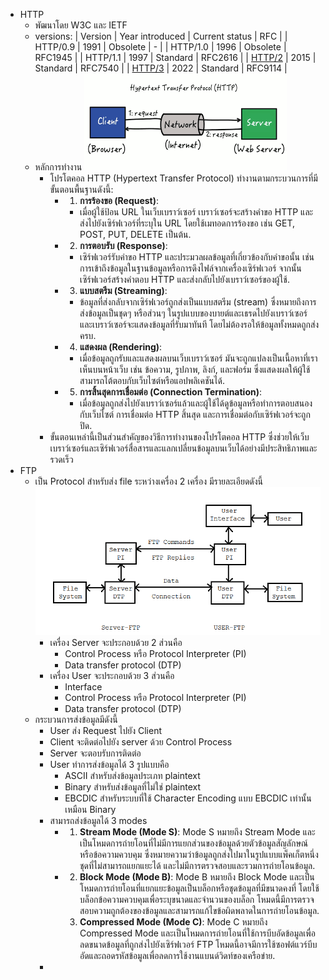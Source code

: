- HTTP
	- พัฒนาโดย W3C และ IETF
	- versions:
	  | Version | Year introduced | Current status | RFC |
	  | HTTP/0.9 | 1991 | Obsolete | - |
	  | HTTP/1.0 | 1996 | Obsolete | RFC1945 |
	  | HTTP/1.1 | 1997 | Standard | RFC2616 |
	  | [HTTP/2](https://en.wikipedia.org/wiki/HTTP/2) | 2015 | Standard | RFC7540 |
	  | [HTTP/3](https://en.wikipedia.org/wiki/HTTP/3) | 2022 | Standard | RFC9114 |
	- หลักการทำงาน
	  ![download.png](../assets/download_1704576754666_0.png)
		- โปรโตคอล HTTP (Hypertext Transfer Protocol) ทำงานตามกระบวนการที่มีขั้นตอนพื้นฐานดังนี้:
			- 1. **การร้องขอ (Request)**:
				- เมื่อผู้ใช้ป้อน URL ในเว็บเบราว์เซอร์ เบราว์เซอร์จะสร้างคำขอ HTTP และส่งไปยังเซิร์ฟเวอร์ที่ระบุใน URL โดยใช้เมทอดการร้องขอ เช่น GET, POST, PUT, DELETE เป็นต้น.
			- 2. **การตอบรับ (Response)**:
				- เซิร์ฟเวอร์รับคำขอ HTTP และประมวลผลข้อมูลที่เกี่ยวข้องกับคำขอนั้น เช่น การเข้าถึงข้อมูลในฐานข้อมูลหรือการดึงไฟล์จากเครื่องเซิร์ฟเวอร์ จากนั้น เซิร์ฟเวอร์สร้างคำตอบ HTTP และส่งกลับไปยังเบราว์เซอร์ของผู้ใช้.
			- 3. **แบบสตรีม (Streaming)**:
				- ข้อมูลที่ส่งกลับจากเซิร์ฟเวอร์ถูกส่งเป็นแบบสตรีม (stream) ซึ่งหมายถึงการส่งข้อมูลเป็นชุดๆ หรือส่วนๆ ในรูปแบบของบายต์และเธรดไปยังเบราว์เซอร์ และเบราว์เซอร์จะแสดงข้อมูลที่รับมาทันที โดยไม่ต้องรอให้ข้อมูลทั้งหมดถูกส่งครบ.
			- 4. **แสดงผล (Rendering)**:
				- เมื่อข้อมูลถูกรับและแสดงผลบนเว็บเบราว์เซอร์ มันจะถูกแปลงเป็นเนื้อหาที่เราเห็นบนหน้าเว็บ เช่น ข้อความ, รูปภาพ, ลิงก์, และฟอร์ม ซึ่งแสดงผลให้ผู้ใช้สามารถโต้ตอบกับเว็บไซต์หรือแอปพลิเคชันได้.
			- 5. **การสิ้นสุดการเชื่อมต่อ (Connection Termination)**:
				- เมื่อข้อมูลถูกส่งไปยังเบราว์เซอร์แล้วและผู้ใช้ได้ดูข้อมูลหรือทำการตอบสนองกับเว็บไซต์ การเชื่อมต่อ HTTP สิ้นสุด และการเชื่อมต่อกับเซิร์ฟเวอร์จะถูกปิด.
		- ขั้นตอนเหล่านี้เป็นส่วนสำคัญของวิธีการทำงานของโปรโตคอล HTTP ซึ่งช่วยให้เว็บเบราว์เซอร์และเซิร์ฟเวอร์สื่อสารและแลกเปลี่ยนข้อมูลบนเว็บได้อย่างมีประสิทธิภาพและรวดเร็ว
- FTP
	- เป็น Protocol สำหรับส่ง file ระหว่างเครื่อง 2 เครื่อง มีรายละเอียดดังนี้
	  ![FTP_model.png](../assets/FTP_model_1704577754583_0.png)
		- เครื่อง Server จะประกอบด้วย 2 ส่วนคือ
			- Control Process หรือ Protocol Interpreter (PI)
			- Data transfer protocol (DTP)
		- เครื่อง User จะประกอบด้วย 3 ส่วนคือ
			- Interface
			- Control Process หรือ Protocol Interpreter (PI)
			- Data transfer protocol (DTP)
	- กระบวนการส่งข้อมูลมีดังนี้
		- User ส่ง Request ไปยัง Client
		- Client จะติดต่อไปยัง server ด้วย Control Process
		- Server จะตอบรับการติดต่อ
		- User ทำการส่งข้อมูลได้ 3 รูปแบบคือ
			- ASCII สำหรับส่งข้อมูลประเภท plaintext
			- Binary สำหรับส่งข้อมูลที่ไม่ใช่ plaintext
			- EBCDIC สำหรับระบบที่ใช้ Character Encoding แบบ EBCDIC เท่านั้น เหมือน Binary
		- สามารถส่งข้อมูลได้ 3 modes
			- 1. **Stream Mode (Mode S)**: Mode S หมายถึง Stream Mode และเป็นโหมดการถ่ายโอนที่ไม่มีการแยกส่วนของข้อมูลด้วยตัวข้อมูลสัญลักษณ์หรือข้อความควบคุม ซึ่งหมายความว่าข้อมูลถูกส่งไปมาในรูปแบบแพ็คเก็ตหนึ่งชุดที่ไม่สามารถแยกแยะได้ และไม่มีการตรวจสอบและรวมการถ่ายโอนข้อมูล.
			- 2. **Block Mode (Mode B)**: Mode B หมายถึง Block Mode และเป็นโหมดการถ่ายโอนที่แยกแยะข้อมูลเป็นบล็อกหรือชุดข้อมูลที่มีขนาดคงที่ โดยใช้บล็อกข้อความควบคุมเพื่อระบุขนาดและจำนวนของบล็อก โหมดนี้มีการตรวจสอบความถูกต้องของข้อมูลและสามารถแก้ไขข้อผิดพลาดในการถ่ายโอนข้อมูล.
			  3. **Compressed Mode (Mode C)**: Mode C หมายถึง Compressed Mode และเป็นโหมดการถ่ายโอนที่ใช้การบีบอัดข้อมูลเพื่อลดขนาดข้อมูลที่ถูกส่งไปยังเซิร์ฟเวอร์ FTP โหมดนี้อาจมีการใช้ซอฟต์แวร์บีบอัดและถอดรหัสข้อมูลเพื่อลดการใช้งานแบนด์วิดท์ของเครือข่าย.
		-
